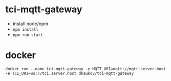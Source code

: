 # tci-mqtt-gateway

* install node/npm
* `npm install`
* `npm run start`

# docker
`docker run --name tci-mqtt-gateway -e MQTT_URI=mqtt://mqtt.server.host -e TCI_URI=ws://tci.server.host dkaukov/tci-mqtt-gateway`